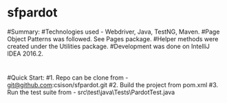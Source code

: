 # sfpardot
#Summary:
#Technologies used - Webdriver, Java, TestNG, Maven.
#Page Object Patterns was followed. See Pages package.
#Helper methods were created under the Utilities package.
#Development was done on IntelliJ IDEA 2016.2.
#
#Quick Start:
#1. Repo can be clone from - git@github.com:csison/sfpardot.git
#2. Build the project from pom.xml
#3. Run the test suite from - src\test\java\Tests\PardotTest.java



